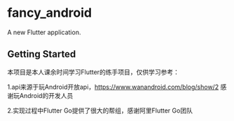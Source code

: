 # fancy_android

A new Flutter application.

## Getting Started

本项目是本人课余时间学习Flutter的练手项目，仅供学习参考：

1.api来源于玩Android开放api，https://www.wanandroid.com/blog/show/2  感谢玩Android的开发人员

2.实现过程中Flutter Go提供了很大的帮组，感谢阿里Flutter Go团队
